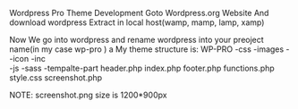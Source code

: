 Wordpress Pro Theme Development
Goto Wordpress.org Website And download wordpress
Extract in local host(wamp, mamp, lamp, xamp)

Now We go into wordpress and rename wordpress into your preoject name(in my case wp-pro )
a
My theme structure is:
    WP-PRO
        -css
        -images
            --icon
        -inc            
        -js
        -sass
        -tempalte-part
        header.php
        index.php
        footer.php
        functions.php
        style.css
        screenshot.php

NOTE: screenshot.png size is 1200*900px